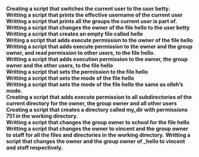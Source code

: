 **Creating a script that switches the current user to the user betty.**<br>
**Writting a script that prints the effective username of the current user**<br>
**Writting a script that prints all the groups the current user is part of.**<br>
**Writting a script that changes the owner of the file hello to the user betty**<br>
**Writting a script that creates an empty file called hello**<br>
**Writing a script that adds execute permission to the owner of the file hello**<br>
**Writting a script that adds execute permission to the owner and the group owner, and read permission to other users, to the file hello.**<br>
**Writting a script that adds execution permission to the owner, the group owner and the other users, to the file hello**<br>
**Writting a script that sets the permission to the file hello**<br>
**Writting a script that sets the mode of the file hello**<br>
**Writting a script that sets the mode of the file hello the same as olleh’s mode.**<br>
**Creating a script that adds execute permission to all subdirectories of the current directory for the owner, the group owner and all other users**<br>
**Creating a script that creates a directory called my_dir with permissions 751 in the working directory.**<br>
**Writting a script that changes the group owner to school for the file hello**
**Writting a script that changes the owner to vincent and the group owner to staff for all the files and directories in the working directory.**
**Writting a script that changes the owner and the group owner of _hello to vincent and staff respectively.**
